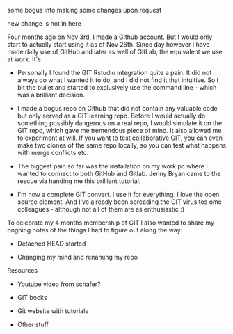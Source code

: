 some bogus info
making some changes upon request


new change is not in here

Four months ago on Nov 3rd, I made a Github account. But I would only start to actually start using it as of Nov 26th. Since day however I have made daily use of GitHub and later as well of GitLab, the equivalent we use at work. It's


+ Personally I found the GIT Rstudio integration quite a pain. It did not always do what I wanted it to do, and I did not find it that intuitive. So i bit the bullet and started to exclusively use the command line - which was a brilliant decision.

+ I made a bogus repo on Github that did not contain any valuable code but only served as a GIT learning repo. Before I would actually do something possibly dangerous on a real repo, I would simulate it on the GIT repo, which gave me tremendous piece of mind. It also allowed me to experiment at will. If you want to test collaborative GIT, you can even make two clones of the same repo locally, so you can test what happens with merge conflicts etc.

+ The biggest pain so far was the installation on my work pc where I wanted to connect to both GitHub ànd Gitlab. Jenny Bryan came to the rescue via handing me this brilliant tutorial.

+ I'm now a complete GIT convert. I use it for everything. I love the open source element. And I've already been spreading the GIT virus tos ome colleagues - although not all of them are as enthusiastic :)

To celebrate my 4 months membership of GIT I also wanted to share my ongoing notes of the things I had to figure out along the way:


* Detached HEAD started

* Changing my mind and renaming my repo





Resources

+ Youtube video from schafer?

+ GIT books

+ Git website with tutorials

+ Other stuff
